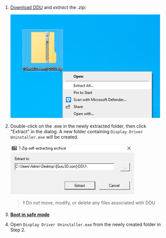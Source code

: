 1. [Download DDU](https://www.guru3d.com/files-get/display-driver-uninstaller-download,19.html) and _extract_ the .zip:

	![dduzip.png](/assets/factoids/dduzip.png)

2. Double-click on the .exe in the newly extracted folder, then click "Extract" in the dialog.
A new folder containing `Display Driver Uninstaller.exe` will be created.

	![dduextract.png](/assets/factoids/dduextract.png)

	> ❗ Do _not_ move, modify, or delete any files associated with DDU

3. [**Boot in safe mode**](https://support.microsoft.com/en-us/help/12376/windows-10-start-your-pc-in-safe-mode) 

4. Open `Display Driver Uninstaller.exe` from the newly created folder in Step 2.
